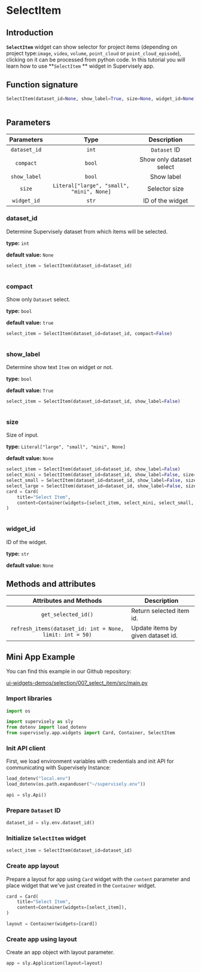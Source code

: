 # SelectItem

## Introduction

**`SelectItem`** widget can show selector for project items (depending on project type:`image`, `video`, `volume`, `point_cloud` or `point_cloud_episode`), clicking on it can be processed from python code. In this tutorial you will learn how to use **`SelectItem` ** widget in Supervisely app.

## Function signature

```python
SelectItem(dataset_id=None, show_label=True, size=None, widget_id=None)
```

<figure><img src="https://user-images.githubusercontent.com/120389559/218035492-9a07432d-8fb0-4dad-b5ff-ccd8ce03a137.png" alt=""><figcaption></figcaption></figure>

## Parameters

|  Parameters  |                    Type                   |        Description       |
| :----------: | :---------------------------------------: | :----------------------: |
| `dataset_id` |                   `int`                   |       `Dataset` ID       |
|   `compact`  |                   `bool`                  | Show only dataset select |
| `show_label` |                   `bool`                  |        Show label        |
|    `size`    | `Literal["large", "small", "mini", None]` |       Selector size      |
|  `widget_id` |                   `str`                   |     ID of the widget     |

### dataset\_id

Determine Supervisely dataset from which items will be selected.

**type:** `int`

**default value:** `None`

```python
select_item = SelectItem(dataset_id=dataset_id)
```

<figure><img src="https://user-images.githubusercontent.com/120389559/218035699-aa403402-6a7d-41af-a93c-ffb0b4f2df7c.png" alt=""><figcaption></figcaption></figure>

### compact

Show only `Dataset` select.

**type:** `bool`

**default value:** `true`

```python
select_item = SelectItem(dataset_id=dataset_id, compact=False)
```

<figure><img src="https://user-images.githubusercontent.com/120389559/221548050-4e7707fb-a665-43c6-a7db-8f969b212c63.png" alt=""><figcaption></figcaption></figure>

### show\_label

Determine show text `Item` on widget or not.

**type:** `bool`

**default value:** `True`

```python
select_item = SelectItem(dataset_id=dataset_id, show_label=False)
```

<figure><img src="https://user-images.githubusercontent.com/120389559/218035951-70b5d164-d7f4-44a2-85f8-4da65c112cae.png" alt=""><figcaption></figcaption></figure>

### size

Size of input.

**type:** `Literal["large", "small", "mini", None]`

**default value:** `None`

```python
select_item = SelectItem(dataset_id=dataset_id, show_label=False)
select_mini = SelectItem(dataset_id=dataset_id, show_label=False, size="mini")
select_small = SelectItem(dataset_id=dataset_id, show_label=False, size="small")
select_large = SelectItem(dataset_id=dataset_id, show_label=False, size="large")
card = Card(
    title="Select Item",
    content=Container(widgets=[select_item, select_mini, select_small, select_large]),
)
```

<figure><img src="https://user-images.githubusercontent.com/120389559/218725835-a36971d3-cc88-4169-9366-b7b5b383486e.png" alt=""><figcaption></figcaption></figure>

### widget\_id

ID of the widget.

**type:** `str`

**default value:** `None`

## Methods and attributes

|                  Attributes and Methods                  | Description                       |
| :------------------------------------------------------: | --------------------------------- |
|                    `get_selected_id()`                   | Return selected item id.          |
| `refresh_items(dataset_id: int = None, limit: int = 50)` | Update items by given dataset id. |

## Mini App Example

You can find this example in our Github repository:

[ui-widgets-demos/selection/007\_select\_item/src/main.py](https://github.com/supervisely-ecosystem/ui-widgets-demos/blob/master/selection/007\_select\_item/src/main.py)

### Import libraries

```python
import os

import supervisely as sly
from dotenv import load_dotenv
from supervisely.app.widgets import Card, Container, SelectItem
```

### Init API client

First, we load environment variables with credentials and init API for communicating with Supervisely Instance:

```python
load_dotenv("local.env")
load_dotenv(os.path.expanduser("~/supervisely.env"))

api = sly.Api()
```

### Prepare `Dataset` ID

```python
dataset_id = sly.env.dataset_id()
```

### Initialize `SelectItem` widget

```python
select_item = SelectItem(dataset_id=dataset_id)
```

### Create app layout

Prepare a layout for app using `Card` widget with the `content` parameter and place widget that we've just created in the `Container` widget.

```python
card = Card(
    title="Select Item",
    content=Container(widgets=[select_item]),
)

layout = Container(widgets=[card])
```

### Create app using layout

Create an app object with layout parameter.

```python
app = sly.Application(layout=layout)
```

<figure><img src="https://user-images.githubusercontent.com/120389559/218036360-09d6f530-42c7-43bd-a2f7-05d7d3f6f252.png" alt=""><figcaption></figcaption></figure>
